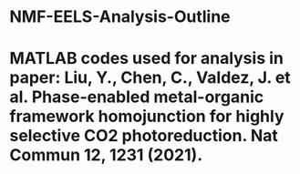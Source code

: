 # NMF-EELS-Analysis-Outline
# MATLAB codes used for analysis in paper: Liu, Y., Chen, C., Valdez, J. et al. Phase-enabled metal-organic framework homojunction for highly selective CO2 photoreduction. Nat Commun 12, 1231 (2021).  
